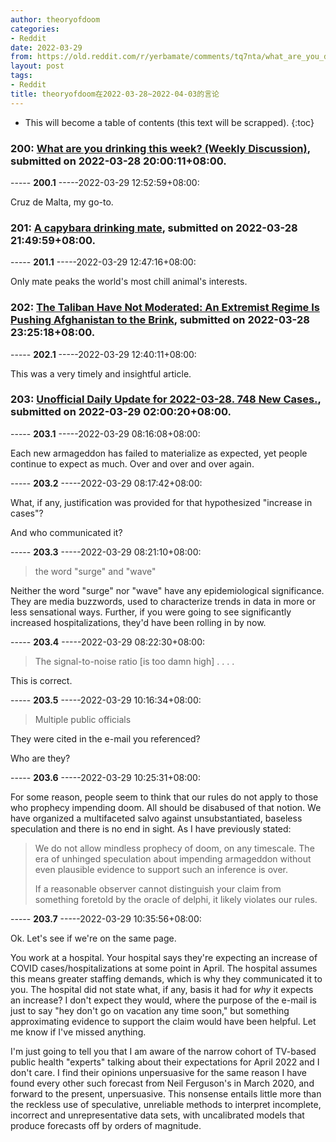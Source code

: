 ```yaml
---
author: theoryofdoom
categories:
- Reddit
date: 2022-03-29
from: https://old.reddit.com/r/yerbamate/comments/tq7nta/what_are_you_drinking_this_week_weekly_discussion/
layout: post
tags:
- Reddit
title: theoryofdoom在2022-03-28~2022-04-03的言论
---
```


* This will become a table of contents (this text will be scrapped).
{:toc}

### 200: [What are you drinking this week? (Weekly Discussion)](https://old.reddit.com/r/yerbamate/comments/tq7nta/what_are_you_drinking_this_week_weekly_discussion/), submitted on 2022-03-28 20:00:11+08:00.

----- __200.1__ -----2022-03-29 12:52:59+08:00:

Cruz de Malta, my go-to.

### 201: [A capybara drinking mate](https://old.reddit.com/r/yerbamate/comments/tq9qn6/a_capybara_drinking_mate/), submitted on 2022-03-28 21:49:59+08:00.

----- __201.1__ -----2022-03-29 12:47:16+08:00:

Only mate peaks the world's most chill animal's interests.

### 202: [The Taliban Have Not Moderated: An Extremist Regime Is Pushing Afghanistan to the Brink](https://old.reddit.com/r/afghanistan/comments/tqbsa4/the_taliban_have_not_moderated_an_extremist/), submitted on 2022-03-28 23:25:18+08:00.

----- __202.1__ -----2022-03-29 12:40:11+08:00:

This was a very timely and insightful article.

### 203: [Unofficial Daily Update for 2022-03-28. 748 New Cases.](https://old.reddit.com/r/CoronavirusIllinois/comments/tqf9cd/unofficial_daily_update_for_20220328_748_new_cases/), submitted on 2022-03-29 02:00:20+08:00.

----- __203.1__ -----2022-03-29 08:16:08+08:00:

Each new armageddon has failed to materialize as expected, yet people continue to expect as much.  Over and over and over again.

----- __203.2__ -----2022-03-29 08:17:42+08:00:

What, if any, justification was provided for that hypothesized "increase in cases"?  

And who communicated it?

----- __203.3__ -----2022-03-29 08:21:10+08:00:

> the word "surge" and "wave"

Neither the word "surge" nor "wave" have any epidemiological significance.  They are media buzzwords, used to characterize trends in data in more or less sensational ways. 
 Further, if you were going to see significantly increased hospitalizations, they'd have been rolling in by now.

----- __203.4__ -----2022-03-29 08:22:30+08:00:

> The signal-to-noise ratio [is too damn high] . . . .

This is correct.

----- __203.5__ -----2022-03-29 10:16:34+08:00:

> Multiple public officials

They were cited in the e-mail you referenced?  

Who are they?

----- __203.6__ -----2022-03-29 10:25:31+08:00:

For some reason, people seem to think that our rules do not apply to those who prophecy impending doom.  All should be disabused of that notion.   We have organized a multifaceted salvo against unsubstantiated, baseless speculation and there is no end in sight.  As I have previously stated: 

> We do not allow mindless prophecy of doom, on any timescale. The era of unhinged speculation about impending armageddon without even plausible evidence to support such an inference is over.
> 
> If a reasonable observer cannot distinguish your claim from something foretold by the oracle of delphi, it likely violates our rules.

----- __203.7__ -----2022-03-29 10:35:56+08:00:

Ok.  Let's see if we're on the same page.

You work at a hospital.  Your hospital says they're expecting an increase of COVID cases/hospitalizations at some point in April.  The hospital assumes this means greater staffing demands, which is why they communicated it to you.  The hospital did not state what, if any, basis it had for *why* it expects an increase?  I don't expect they would, where the purpose of the e-mail is just to say "hey don't go on vacation any time soon," but something approximating evidence to support the claim would have been helpful.  Let me know if I've missed anything.  

I'm just going to tell you that I am aware of the narrow cohort of TV-based public health "experts" talking about their expectations for April 2022 and I don't care.  I find their opinions unpersuasive for the same reason I have found every other such forecast from Neil Ferguson's in March 2020, and forward to the present, unpersuasive.  This nonsense entails little more than the reckless use of speculative, unreliable methods to interpret incomplete, incorrect and unrepresentative data sets, with uncalibrated models that produce forecasts off by orders of magnitude.

